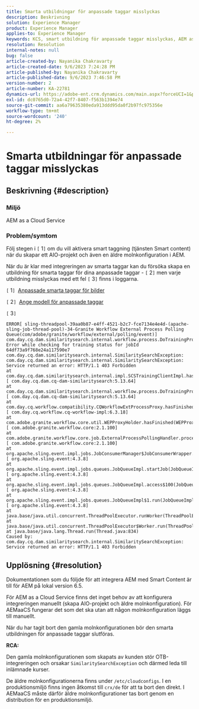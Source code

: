 ```yaml
---
title: Smarta utbildningar för anpassade taggar misslyckas
description: Beskrivning
solution: Experience Manager
product: Experience Manager
applies-to: Experience Manager
keywords: KCS, smart utbildning för anpassade taggar misslyckas, AEM as a Cloud Service
resolution: Resolution
internal-notes: null
bug: false
article-created-by: Nayanika Chakravarty
article-created-date: 9/6/2023 7:24:28 PM
article-published-by: Nayanika Chakravarty
article-published-date: 9/6/2023 7:46:58 PM
version-number: 2
article-number: KA-22781
dynamics-url: https://adobe-ent.crm.dynamics.com/main.aspx?forceUCI=1&pagetype=entityrecord&etn=knowledgearticle&id=73838efb-ea4c-ee11-be6e-6045bd006a22
exl-id: dc0765d0-72a4-42f7-8407-f563b1394e74
source-git-commit: aa6a79635380eda913ddd95da0f2b97fc975356e
workflow-type: tm+mt
source-wordcount: '240'
ht-degree: 2%

---
```


# Smarta utbildningar för anpassade taggar misslyckas

## Beskrivning {#description}


### Miljö

AEM as a Cloud Service

### Problem/symtom

Följ stegen i `[` 1`]`  om du vill aktivera smart taggning (tjänsten Smart content) när du skapar ett AIO-projekt och även en äldre molnkonfiguration i AEM.

När du är klar med integreringen av smarta taggar kan du försöka skapa en utbildning för smarta taggar för dina anpassade taggar - `[` 2`]`  men varje utbildning misslyckas med ett fel `[` 3`]`  finns i loggarna.

`[` 1`]`  [Anpassade smarta taggar för bilder](https://experienceleague.adobe.com/docs/experience-manager-learn/assets/metadata/custom-smart-tags.html)

`[` 2`]`  [Ange modell för anpassade taggar](https://experienceleague.adobe.com/docs/experience-manager-cloud-service/content/assets/manage/smart-tags.html#train-model)

`[` 3`]`


```
ERROR[ sling-threadpool-39aa0b87-e4ff-4521-b2c7-fce7134e4e4d-(apache-sling-job-thread-pool)-34-Granite Workflow External Process Polling Queue(com/adobe/granite/workflow/external/polling/event)]  com.day.cq.dam.similaritysearch.internal.workflow.process.DoTrainingProcess Error while checking for training status for jobId 64df73a9f768e24a117590e7
com.day.cq.dam.similaritysearch.internal.SimilaritySearchException: com.day.cq.dam.similaritysearch.internal.SimilaritySearchException: Service returned an error: HTTP/1.1 403 Forbidden
at com.day.cq.dam.similaritysearch.internal.impl.SCSTrainingClientImpl.hasFinishedTraining(SCSTrainingClientImpl.java:203) [ com.day.cq.dam.cq-dam-similaritysearch:5.13.64] 
at com.day.cq.dam.similaritysearch.internal.workflow.process.DoTrainingProcess.hasFinished(DoTrainingProcess.java:95) [ com.day.cq.dam.cq-dam-similaritysearch:5.13.64] 
at com.day.cq.workflow.compatibility.CQWorkflowExtProcessProxy.hasFinished(CQWorkflowExtProcessProxy.java:82) [ com.day.cq.workflow.cq-workflow-impl:6.3.18] 
at com.adobe.granite.workflow.core.util.WEPProxyHolder.hasFinished(WEPProxyHolder.java:46) [ com.adobe.granite.workflow.core:2.1.100] 
at com.adobe.granite.workflow.core.job.ExternalProcessPollingHandler.process(ExternalProcessPollingHandler.java:119) [ com.adobe.granite.workflow.core:2.1.100] 
at org.apache.sling.event.impl.jobs.JobConsumerManager$JobConsumerWrapper.process(JobConsumerManager.java:502) [ org.apache.sling.event:4.3.8] 
at org.apache.sling.event.impl.jobs.queues.JobQueueImpl.startJob(JobQueueImpl.java:351) [ org.apache.sling.event:4.3.8] 
at org.apache.sling.event.impl.jobs.queues.JobQueueImpl.access$100(JobQueueImpl.java:60) [ org.apache.sling.event:4.3.8] 
at org.apache.sling.event.impl.jobs.queues.JobQueueImpl$1.run(JobQueueImpl.java:287) [ org.apache.sling.event:4.3.8] 
at java.base/java.util.concurrent.ThreadPoolExecutor.runWorker(ThreadPoolExecutor.java:1128)
at java.base/java.util.concurrent.ThreadPoolExecutor$Worker.run(ThreadPoolExecutor.java:628)
at java.base/java.lang.Thread.run(Thread.java:834)
Caused by: com.day.cq.dam.similaritysearch.internal.SimilaritySearchException: Service returned an error: HTTP/1.1 403 Forbidden
```



## Upplösning {#resolution}


Dokumentationen som du följde för att integrera AEM med Smart Content är till för AEM på lokal version 6.5.

För AEM as a Cloud Service finns det inget behov av att konfigurera integreringen manuellt (skapa AIO-projekt och äldre molnkonfiguration). För AEMaaCS fungerar det som det ska utan att någon molnkonfiguration läggs till manuellt.

När du har tagit bort den gamla molnkonfigurationen bör den smarta utbildningen för anpassade taggar slutföras.

<b>RCA:</b>

Den gamla molnkonfigurationen som skapats av kunden stör OTB-integreringen och orsakar `SimilaritySearchException` och därmed leda till inlämnade kurser.

De äldre molnkonfigurationerna finns under `/etc/cloudconfigs`. I en produktionsmiljö finns ingen åtkomst till `crx/de` för att ta bort den direkt. I AEMaaCS måste därför äldre molnkonfigurationer tas bort genom en distribution för en produktionsmiljö.
